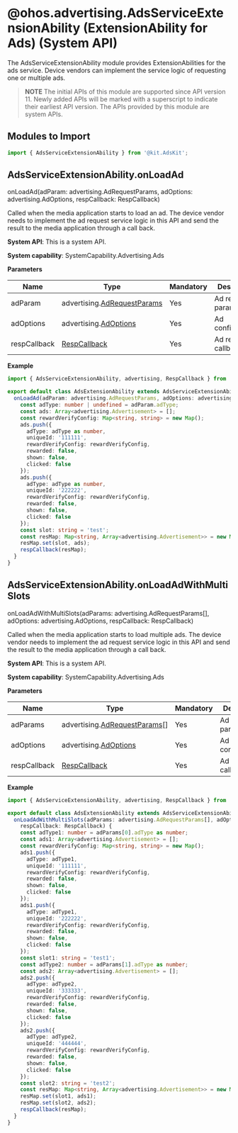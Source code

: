 # @ohos.advertising.AdsServiceExtensionAbility (ExtensionAbility for Ads) (System API)

The AdsServiceExtensionAbility module provides ExtensionAbilities for the ads service. Device vendors can implement the service logic of requesting one or multiple ads.

> **NOTE**
> The initial APIs of this module are supported since API version 11. Newly added APIs will be marked with a superscript to indicate their earliest API version.
> The APIs provided by this module are system APIs.

## Modules to Import

```ts
import { AdsServiceExtensionAbility } from '@kit.AdsKit';
```

## AdsServiceExtensionAbility.onLoadAd

onLoadAd(adParam: advertising.AdRequestParams, adOptions: advertising.AdOptions, respCallback: RespCallback)

Called when the media application starts to load an ad. The device vendor needs to implement the ad request service logic in this API and send the result to the media application through a call back.

**System API**: This is a system API.

**System capability**: SystemCapability.Advertising.Ads

**Parameters**

| Name         | Type                                                                   | Mandatory| Description     | 
|--------------|-----------------------------------------------------------------------|----|---------|
| adParam      | advertising.[AdRequestParams](js-apis-advertising.md#adrequestparams) | Yes | Ad request parameters.| 
| adOptions    | advertising.[AdOptions](js-apis-advertising.md#adoptions)             | Yes | Ad configuration.  | 
| respCallback | [RespCallback](js-apis-adsserviceextensionability.md#respcallback)    | Yes | Ad request callback.| 

**Example**

```ts
import { AdsServiceExtensionAbility, advertising, RespCallback } from '@kit.AdsKit';

export default class AdsExtensionAbility extends AdsServiceExtensionAbility {
  onLoadAd(adParam: advertising.AdRequestParams, adOptions: advertising.AdOptions, respCallback: RespCallback) {
    const adType: number | undefined = adParam.adType;
    const ads: Array<advertising.Advertisement> = [];
    const rewardVerifyConfig: Map<string, string> = new Map();
    ads.push({
      adType: adType as number,
      uniqueId: '111111',
      rewardVerifyConfig: rewardVerifyConfig,
      rewarded: false,
      shown: false,
      clicked: false
    });
    ads.push({
      adType: adType as number,
      uniqueId: '222222',
      rewardVerifyConfig: rewardVerifyConfig,
      rewarded: false,
      shown: false,
      clicked: false
    });
    const slot: string = 'test';
    const resMap: Map<string, Array<advertising.Advertisement>> = new Map();
    resMap.set(slot, ads);
    respCallback(resMap);
  }
}
```

## AdsServiceExtensionAbility.onLoadAdWithMultiSlots

onLoadAdWithMultiSlots(adParams: advertising.AdRequestParams[], adOptions: advertising.AdOptions, respCallback: RespCallback)

Called when the media application starts to load multiple ads. The device vendor needs to implement the ad request service logic in this API and send the result to the media application through a call back.

**System API**: This is a system API.

**System capability**: SystemCapability.Advertising.Ads

**Parameters**

| Name         | Type                                                                     | Mandatory| Description     | 
|--------------|-------------------------------------------------------------------------|----|---------|
| adParams     | advertising.[AdRequestParams](js-apis-advertising.md#adrequestparams)[] | Yes | Ad request parameters.| 
| adOptions    | advertising.[AdOptions](js-apis-advertising.md#adoptions)               | Yes | Ad configuration.  | 
| respCallback | [RespCallback](js-apis-adsserviceextensionability.md#respcallback)      | Yes | Ad request callback.| 

**Example**

```ts
import { AdsServiceExtensionAbility, advertising, RespCallback } from '@kit.AdsKit';

export default class AdsExtensionAbility extends AdsServiceExtensionAbility {
  onLoadAdWithMultiSlots(adParams: advertising.AdRequestParams[], adOptions: advertising.AdOptions,
    respCallback: RespCallback) {
    const adType1: number = adParams[0].adType as number;
    const ads1: Array<advertising.Advertisement> = [];
    const rewardVerifyConfig: Map<string, string> = new Map();
    ads1.push({
      adType: adType1,
      uniqueId: '111111',
      rewardVerifyConfig: rewardVerifyConfig,
      rewarded: false,
      shown: false,
      clicked: false
    });
    ads1.push({
      adType: adType1,
      uniqueId: '222222',
      rewardVerifyConfig: rewardVerifyConfig,
      rewarded: false,
      shown: false,
      clicked: false
    });
    const slot1: string = 'test1';
    const adType2: number = adParams[1].adType as number;
    const ads2: Array<advertising.Advertisement> = [];
    ads2.push({
      adType: adType2,
      uniqueId: '333333',
      rewardVerifyConfig: rewardVerifyConfig,
      rewarded: false,
      shown: false,
      clicked: false
    });
    ads2.push({
      adType: adType2,
      uniqueId: '444444',
      rewardVerifyConfig: rewardVerifyConfig,
      rewarded: false,
      shown: false,
      clicked: false
    });
    const slot2: string = 'test2';
    const resMap: Map<string, Array<advertising.Advertisement>> = new Map();
    resMap.set(slot1, ads1);
    resMap.set(slot2, ads2);
    respCallback(resMap);
  }
}
```
